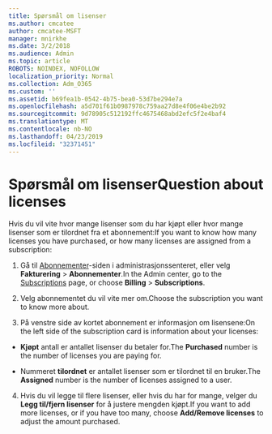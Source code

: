 ```yaml
---
title: Spørsmål om lisenser
ms.author: cmcatee
author: cmcatee-MSFT
manager: mnirkhe
ms.date: 3/2/2018
ms.audience: Admin
ms.topic: article
ROBOTS: NOINDEX, NOFOLLOW
localization_priority: Normal
ms.collection: Adm_O365
ms.custom: ''
ms.assetid: b69fea1b-0542-4b75-bea0-53d7be294e7a
ms.openlocfilehash: a5d701f61b0987978c759aa27d8e4f06e4be2b92
ms.sourcegitcommit: 9d78905c512192ffc4675468abd2efc5f2e4baf4
ms.translationtype: MT
ms.contentlocale: nb-NO
ms.lasthandoff: 04/23/2019
ms.locfileid: "32371451"
---
```

# <a name="question-about-licenses"></a><span data-ttu-id="c79c2-102">Spørsmål om lisenser</span><span class="sxs-lookup"><span data-stu-id="c79c2-102">Question about licenses</span></span>

<span data-ttu-id="c79c2-103">Hvis du vil vite hvor mange lisenser som du har kjøpt eller hvor mange lisenser som er tilordnet fra et abonnement:</span><span class="sxs-lookup"><span data-stu-id="c79c2-103">If you want to know how many licenses you have purchased, or how many licenses are assigned from a subscription:</span></span>
  
1. <span data-ttu-id="c79c2-104">Gå til [Abonnementer](https://go.microsoft.com/fwlink/p/?linkid=842054)-siden i administrasjonssenteret, eller velg **Fakturering** \> **Abonnementer**.</span><span class="sxs-lookup"><span data-stu-id="c79c2-104">In the Admin center, go to the [Subscriptions](https://go.microsoft.com/fwlink/p/?linkid=842054) page, or choose **Billing** \> **Subscriptions**.</span></span>
    
2. <span data-ttu-id="c79c2-105">Velg abonnementet du vil vite mer om.</span><span class="sxs-lookup"><span data-stu-id="c79c2-105">Choose the subscription you want to know more about.</span></span>
    
3. <span data-ttu-id="c79c2-106">På venstre side av kortet abonnement er informasjon om lisensene:</span><span class="sxs-lookup"><span data-stu-id="c79c2-106">On the left side of the subscription card is information about your licenses:</span></span>
    
  - <span data-ttu-id="c79c2-107">**Kjøpt** antall er antallet lisenser du betaler for.</span><span class="sxs-lookup"><span data-stu-id="c79c2-107">The **Purchased** number is the number of licenses you are paying for.</span></span> 
    
  - <span data-ttu-id="c79c2-108">Nummeret **tilordnet** er antallet lisenser som er tilordnet til en bruker.</span><span class="sxs-lookup"><span data-stu-id="c79c2-108">The **Assigned** number is the number of licenses assigned to a user.</span></span> 
    
4. <span data-ttu-id="c79c2-109">Hvis du vil legge til flere lisenser, eller hvis du har for mange, velger du **Legg til/fjern lisenser** for å justere mengden kjøpt.</span><span class="sxs-lookup"><span data-stu-id="c79c2-109">If you want to add more licenses, or if you have too many, choose **Add/Remove licenses** to adjust the amount purchased.</span></span> 
    

